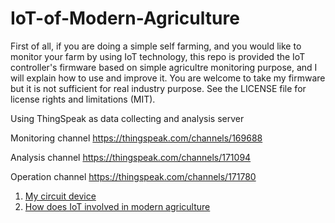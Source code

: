 # IoT-of-Modern-Agriculture

First of all, if you are doing a simple self farming, and you would like to monitor your farm by using IoT technology, this repo is provided the IoT controller's firmware based on simple agricultre monitoring purpose, and I will explain how to use and improve it.
You are welcome to take my firmware but it is not sufficient for real industry purpose. 
See the LICENSE file for license rights and limitations (MIT).



Using ThingSpeak as data collecting and analysis server

Monitoring channel
https://thingspeak.com/channels/169688

Analysis channel
https://thingspeak.com/channels/171094

Operation channel
https://thingspeak.com/channels/171780


1. [My circuit device](https://github.com/Raydivine/IoT-of-Modern-Agriculture/blob/master/Doc/Image/My%20Circuit.jpg)
2. [How does IoT involved in modern agriculture ](https://github.com/Raydivine/IoT-of-Modern-Agriculture/blob/master/Doc/Modern%20Agriculture.md)
